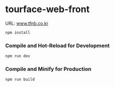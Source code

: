 # tourface-web-front
URL: www.tfnb.co.kr


```sh
npm install
```

### Compile and Hot-Reload for Development

```sh
npm run dev
```

### Compile and Minify for Production

```sh
npm run build
```
